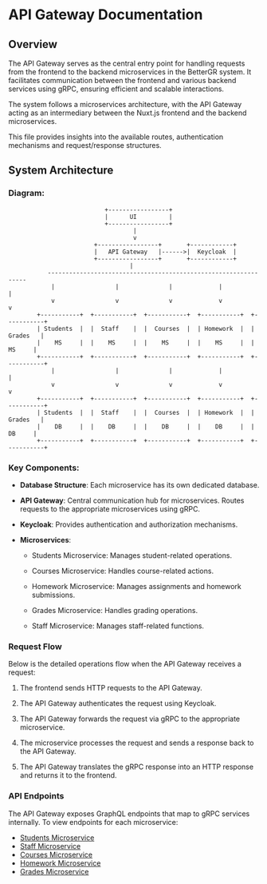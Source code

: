 # API Gateway Documentation
## Overview

The API Gateway serves as the central entry point for handling requests from the frontend to the backend microservices in the BetterGR system. It facilitates communication between the frontend and various backend services using gRPC, ensuring efficient and scalable interactions.


The system follows a microservices architecture, with the API Gateway acting as an intermediary between the Nuxt.js frontend and the backend microservices.

This file provides insights into the available routes, authentication mechanisms and request/response structures.

## System Architecture

### **Diagram**:




                               +-----------------+
                               |      UI         |
                               +-----------------+
                                       |
                                       v
                            +-----------------+       +------------+
                            |   API Gateway   |------>|  Keycloak  |
                            +-----------------+       +------------+
                                      |
               ----------------------------------------------------------------
                |                 |              |             |             |
                v                 v              v             v             v
            +-----------+  +-----------+  +-----------+  +-----------+  +-----------+
            | Students  |  |  Staff    |  |  Courses  |  | Homework  |  |  Grades   |
            |    MS     |  |    MS     |  |    MS     |  |    MS     |  |    MS     |
            +-----------+  +-----------+  +-----------+  +-----------+  +-----------+
                |                 |              |             |             |
                v                 v              v             v             v
            +-----------+  +-----------+  +-----------+  +-----------+  +-----------+
            | Students  |  |  Staff    |  |  Courses  |  | Homework  |  |  Grades   |
            |    DB     |  |    DB     |  |    DB     |  |    DB     |  |    DB     |
            +-----------+  +-----------+  +-----------+  +-----------+  +-----------+


### **Key Components:**

- **Database Structure**: Each microservice has its own dedicated database.

- **API Gateway**: Central communication hub for microservices. Routes requests to the appropriate microservices using gRPC.
- **Keycloak**: Provides authentication and authorization mechanisms.

- **Microservices**:

    - Students Microservice: Manages student-related operations.

    - Courses Microservice: Handles course-related actions.

    - Homework Microservice: Manages assignments and homework submissions.

    - Grades Microservice: Handles grading operations.

    - Staff Microservice: Manages staff-related functions.



### Request Flow
Below is the detailed operations flow when the API Gateway receives a request:
1. The frontend sends HTTP requests to the API Gateway.
2. The API Gateway authenticates the request using Keycloak.

3. The API Gateway forwards the request via gRPC to the appropriate microservice.

4. The microservice processes the request and sends a response back to the API Gateway.

5. The API Gateway translates the gRPC response into an HTTP response and returns it to the frontend.

### API Endpoints

The API Gateway exposes GraphQL endpoints that map to gRPC services internally. 
To view endpoints for each microservice:
- [Students Microservice](microservices_docs/students_microservice_doc.md)
- [Staff Microservice](microservices_docs/staff_microservice_doc.md)
- [Courses Microservice](microservices_docs/courses_microservice_doc.md)
- [Homework Microservice](microservices_docs/homework_microservice_doc.md)
- [Grades Microservice](microservices_docs/grades_microservice_doc.md)







